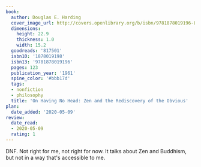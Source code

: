 ```yaml
---
book:
  author: Douglas E. Harding
  cover_image_url: http://covers.openlibrary.org/b/isbn/9781878019196-L.jpg
  dimensions:
    height: 22.9
    thickness: 1.0
    width: 15.2
  goodreads: '817501'
  isbn10: '1878019198'
  isbn13: '9781878019196'
  pages: 123
  publication_year: '1961'
  spine_color: '#bbb17d'
  tags:
  - nonfiction
  - philosophy
  title: 'On Having No Head: Zen and the Rediscovery of the Obvious'
plan:
  date_added: '2020-05-09'
review:
  date_read:
  - 2020-05-09
  rating: 1
---
```


DNF. Not right for me, not right for now. It talks about Zen and Buddhism, but not in a way that's accessible to me.
